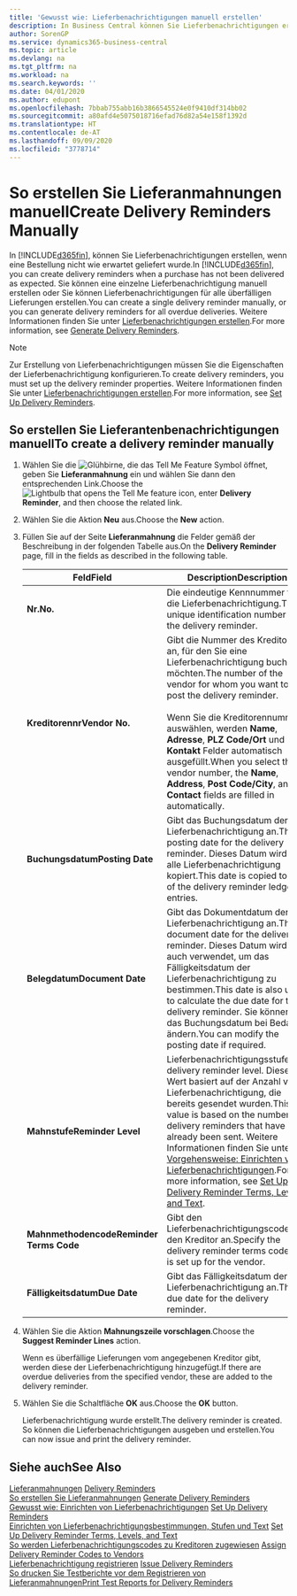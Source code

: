 ```yaml
---
title: 'Gewusst wie: Lieferbenachrichtigungen manuell erstellen'
description: In Business Central können Sie Lieferbenachrichtigungen erstellen, wenn eine Bestellung nicht wie erwartet geliefert wurde.
author: SorenGP
ms.service: dynamics365-business-central
ms.topic: article
ms.devlang: na
ms.tgt_pltfrm: na
ms.workload: na
ms.search.keywords: ''
ms.date: 04/01/2020
ms.author: edupont
ms.openlocfilehash: 7bbab755abb16b3866545524e0f9410df314bb02
ms.sourcegitcommit: a80afd4e5075018716efad76d82a54e158f1392d
ms.translationtype: HT
ms.contentlocale: de-AT
ms.lasthandoff: 09/09/2020
ms.locfileid: "3778714"
---
```

# <a name="create-delivery-reminders-manually"></a><span data-ttu-id="69a81-103">So erstellen Sie Lieferanmahnungen manuell</span><span class="sxs-lookup"><span data-stu-id="69a81-103">Create Delivery Reminders Manually</span></span>
<span data-ttu-id="69a81-104">In [!INCLUDE[d365fin](../../includes/d365fin_md.md)], können Sie Lieferbenachrichtigungen erstellen, wenn eine Bestellung nicht wie erwartet geliefert wurde.</span><span class="sxs-lookup"><span data-stu-id="69a81-104">In [!INCLUDE[d365fin](../../includes/d365fin_md.md)], you can create delivery reminders when a purchase has not been delivered as expected.</span></span> <span data-ttu-id="69a81-105">Sie können eine einzelne Lieferbenachrichtigung manuell erstellen oder Sie können Lieferbenachrichtigungen für alle überfälligen Lieferungen erstellen.</span><span class="sxs-lookup"><span data-stu-id="69a81-105">You can create a single delivery reminder manually, or you can generate delivery reminders for all overdue deliveries.</span></span> <span data-ttu-id="69a81-106">Weitere Informationen finden Sie unter [Lieferbenachrichtigungen erstellen](how-to-generate-delivery-reminders.md).</span><span class="sxs-lookup"><span data-stu-id="69a81-106">For more information, see [Generate Delivery Reminders](how-to-generate-delivery-reminders.md).</span></span>

> [!NOTE]
> <span data-ttu-id="69a81-107">Zur Erstellung von Lieferbenachrichtigungen müssen Sie die Eigenschaften der Lieferbenachrichtigung konfigurieren.</span><span class="sxs-lookup"><span data-stu-id="69a81-107">To create delivery reminders, you must set up the delivery reminder properties.</span></span> <span data-ttu-id="69a81-108">Weitere Informationen finden Sie unter [Lieferbenachrichtigungen erstellen](how-to-set-up-delivery-reminders.md).</span><span class="sxs-lookup"><span data-stu-id="69a81-108">For more information, see [Set Up Delivery Reminders](how-to-set-up-delivery-reminders.md).</span></span>

## <a name="to-create-a-delivery-reminder-manually"></a><span data-ttu-id="69a81-109">So erstellen Sie Lieferantenbenachrichtigungen manuell</span><span class="sxs-lookup"><span data-stu-id="69a81-109">To create a delivery reminder manually</span></span>  

1.  <span data-ttu-id="69a81-110">Wählen Sie die ![Glühbirne, die das Tell Me Feature](../../media/ui-search/search_small.png "Tell me-Funktion") Symbol öffnet, geben Sie **Lieferanmahnung** ein und wählen Sie dann den entsprechenden Link.</span><span class="sxs-lookup"><span data-stu-id="69a81-110">Choose the ![Lightbulb that opens the Tell Me feature](../../media/ui-search/search_small.png "Tell me what you want to do") icon, enter **Delivery Reminder**, and then choose the related link.</span></span>  
2.  <span data-ttu-id="69a81-111">Wählen Sie die Aktion **Neu** aus.</span><span class="sxs-lookup"><span data-stu-id="69a81-111">Choose the **New** action.</span></span>  
3.  <span data-ttu-id="69a81-112">Füllen Sie auf der Seite **Lieferanmahnung** die Felder gemäß der Beschreibung in der folgenden Tabelle aus.</span><span class="sxs-lookup"><span data-stu-id="69a81-112">On the **Delivery Reminder** page, fill in the fields as described in the following table.</span></span>  

    |<span data-ttu-id="69a81-113">Feld</span><span class="sxs-lookup"><span data-stu-id="69a81-113">Field</span></span>|<span data-ttu-id="69a81-114">Description</span><span class="sxs-lookup"><span data-stu-id="69a81-114">Description</span></span>|  
    |---------------------------------|---------------------------------------|  
    |<span data-ttu-id="69a81-115">**Nr.**</span><span class="sxs-lookup"><span data-stu-id="69a81-115">**No.**</span></span>|<span data-ttu-id="69a81-116">Die eindeutige Kennnummer für die Lieferbenachrichtigung.</span><span class="sxs-lookup"><span data-stu-id="69a81-116">The unique identification number for the delivery reminder.</span></span>|  
    |<span data-ttu-id="69a81-117">**Kreditorennr**</span><span class="sxs-lookup"><span data-stu-id="69a81-117">**Vendor No.**</span></span>|<span data-ttu-id="69a81-118">Gibt die Nummer des Kreditors an, für den Sie eine Lieferbenachrichtigung buchen möchten.</span><span class="sxs-lookup"><span data-stu-id="69a81-118">The number of the vendor for whom you want to post the delivery reminder.</span></span><br /><br /> <span data-ttu-id="69a81-119">Wenn Sie die Kreditorennummer auswählen, werden **Name**, **Adresse**, **PLZ Code/Ort** und **Kontakt** Felder automatisch ausgefüllt.</span><span class="sxs-lookup"><span data-stu-id="69a81-119">When you select the vendor number, the **Name**, **Address**, **Post Code/City**, and **Contact** fields are filled in automatically.</span></span>|  
    |<span data-ttu-id="69a81-120">**Buchungsdatum**</span><span class="sxs-lookup"><span data-stu-id="69a81-120">**Posting Date**</span></span>|<span data-ttu-id="69a81-121">Gibt das Buchungsdatum der Lieferbenachrichtigung an.</span><span class="sxs-lookup"><span data-stu-id="69a81-121">The posting date for the delivery reminder.</span></span> <span data-ttu-id="69a81-122">Dieses Datum wird in alle Lieferbenachrichtigung kopiert.</span><span class="sxs-lookup"><span data-stu-id="69a81-122">This date is copied to all of the delivery reminder ledger entries.</span></span>|  
    |<span data-ttu-id="69a81-123">**Belegdatum**</span><span class="sxs-lookup"><span data-stu-id="69a81-123">**Document Date**</span></span>|<span data-ttu-id="69a81-124">Gibt das Dokumentdatum der Lieferbenachrichtigung an.</span><span class="sxs-lookup"><span data-stu-id="69a81-124">The document date for the delivery reminder.</span></span> <span data-ttu-id="69a81-125">Dieses Datum wird auch verwendet, um das Fälligkeitsdatum der Lieferbenachrichtigung zu bestimmen.</span><span class="sxs-lookup"><span data-stu-id="69a81-125">This date is also used to calculate the due date for the delivery reminder.</span></span> <span data-ttu-id="69a81-126">Sie können das Buchungsdatum bei Bedarf ändern.</span><span class="sxs-lookup"><span data-stu-id="69a81-126">You can modify the posting date if required.</span></span>|  
    |<span data-ttu-id="69a81-127">**Mahnstufe**</span><span class="sxs-lookup"><span data-stu-id="69a81-127">**Reminder Level**</span></span>|<span data-ttu-id="69a81-128">Lieferbenachrichtigungsstufe.</span><span class="sxs-lookup"><span data-stu-id="69a81-128">The delivery reminder level.</span></span> <span data-ttu-id="69a81-129">Dieser Wert basiert auf der Anzahl von Lieferbenachrichtigung, die bereits gesendet wurden.</span><span class="sxs-lookup"><span data-stu-id="69a81-129">This value is based on the number of delivery reminders that have already been sent.</span></span> <span data-ttu-id="69a81-130">Weitere Informationen finden Sie unter [Vorgehensweise: Einrichten von Lieferbenachrichtigungen](how-to-set-up-delivery-reminder-terms-levels-and-text.md).</span><span class="sxs-lookup"><span data-stu-id="69a81-130">For more information, see [Set Up Delivery Reminder Terms, Levels, and Text](how-to-set-up-delivery-reminder-terms-levels-and-text.md).</span></span>|  
    |<span data-ttu-id="69a81-131">**Mahnmethodencode**</span><span class="sxs-lookup"><span data-stu-id="69a81-131">**Reminder Terms Code**</span></span>|<span data-ttu-id="69a81-132">Gibt den Lieferbenachrichtigungscode für den Kreditor an.</span><span class="sxs-lookup"><span data-stu-id="69a81-132">Specify the delivery reminder terms code that is set up for the vendor.</span></span>|  
    |<span data-ttu-id="69a81-133">**Fälligkeitsdatum**</span><span class="sxs-lookup"><span data-stu-id="69a81-133">**Due Date**</span></span>|<span data-ttu-id="69a81-134">Gibt das Fälligkeitsdatum der Lieferbenachrichtigung an.</span><span class="sxs-lookup"><span data-stu-id="69a81-134">The due date for the delivery reminder.</span></span>|  

4.  <span data-ttu-id="69a81-135">Wählen Sie die Aktion **Mahnungszeile vorschlagen**.</span><span class="sxs-lookup"><span data-stu-id="69a81-135">Choose the **Suggest Reminder Lines** action.</span></span>  

    <span data-ttu-id="69a81-136">Wenn es überfällige Lieferungen vom angegebenen Kreditor gibt, werden diese der Lieferbenachrichtigung hinzugefügt.</span><span class="sxs-lookup"><span data-stu-id="69a81-136">If there are overdue deliveries from the specified vendor, these are added to the delivery reminder.</span></span>  

5.  <span data-ttu-id="69a81-137">Wählen Sie die Schaltfläche **OK** aus.</span><span class="sxs-lookup"><span data-stu-id="69a81-137">Choose the **OK** button.</span></span>  

    <span data-ttu-id="69a81-138">Lieferbenachrichtigung wurde erstellt.</span><span class="sxs-lookup"><span data-stu-id="69a81-138">The delivery reminder is created.</span></span> <span data-ttu-id="69a81-139">So können die Lieferbenachrichtigungen ausgeben und erstellen.</span><span class="sxs-lookup"><span data-stu-id="69a81-139">You can now issue and print the delivery reminder.</span></span>  

## <a name="see-also"></a><span data-ttu-id="69a81-140">Siehe auch</span><span class="sxs-lookup"><span data-stu-id="69a81-140">See Also</span></span>  
 <span data-ttu-id="69a81-141">[Lieferanmahnungen](delivery-reminders.md) </span><span class="sxs-lookup"><span data-stu-id="69a81-141">[Delivery Reminders](delivery-reminders.md) </span></span>  
 <span data-ttu-id="69a81-142">[So erstellen Sie Lieferanmahnungen](how-to-generate-delivery-reminders.md) </span><span class="sxs-lookup"><span data-stu-id="69a81-142">[Generate Delivery Reminders](how-to-generate-delivery-reminders.md) </span></span>  
 <span data-ttu-id="69a81-143">[Gewusst wie: Einrichten von Lieferbenachrichtigungen](how-to-set-up-delivery-reminders.md) </span><span class="sxs-lookup"><span data-stu-id="69a81-143">[Set Up Delivery Reminders](how-to-set-up-delivery-reminders.md) </span></span>  
 <span data-ttu-id="69a81-144">[Einrichten von Lieferbenachrichtigungsbestimmungen, Stufen und Text](how-to-set-up-delivery-reminder-terms-levels-and-text.md) </span><span class="sxs-lookup"><span data-stu-id="69a81-144">[Set Up Delivery Reminder Terms, Levels, and Text](how-to-set-up-delivery-reminder-terms-levels-and-text.md) </span></span>  
 <span data-ttu-id="69a81-145">[So werden Lieferbenachrichtigungscodes zu Kreditoren zugewiesen](how-to-assign-delivery-reminder-codes-to-vendors.md) </span><span class="sxs-lookup"><span data-stu-id="69a81-145">[Assign Delivery Reminder Codes to Vendors](how-to-assign-delivery-reminder-codes-to-vendors.md) </span></span>  
 <span data-ttu-id="69a81-146">[Lieferbenachrichtigung registrieren](how-to-issue-delivery-reminders.md) </span><span class="sxs-lookup"><span data-stu-id="69a81-146">[Issue Delivery Reminders](how-to-issue-delivery-reminders.md) </span></span>  
 [<span data-ttu-id="69a81-147">So drucken Sie Testberichte vor dem Registrieren von Lieferanmahnungen</span><span class="sxs-lookup"><span data-stu-id="69a81-147">Print Test Reports for Delivery Reminders</span></span>](how-to-print-test-reports-for-delivery-reminders.md)
